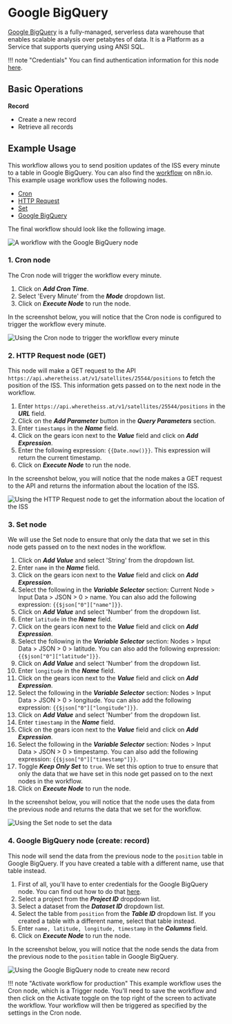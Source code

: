 # Google BigQuery

[Google BigQuery](https://cloud.google.com/bigquery/) is a fully-managed, serverless data warehouse that enables scalable analysis over petabytes of data. It is a Platform as a Service that supports querying using ANSI SQL.

!!! note "Credentials"
    You can find authentication information for this node [here](/integrations/builtin/credentials/google/).


## Basic Operations

**Record**

- Create a new record
- Retrieve all records



## Example Usage

This workflow allows you to send position updates of the ISS every minute to a table in Google BigQuery. You can also find the [workflow](https://n8n.io/workflows/1049) on n8n.io. This example usage workflow uses the following nodes.
- [Cron](/integrations/builtin/core-nodes/n8n-nodes-base.cron/)
- [HTTP Request](/integrations/builtin/core-nodes/n8n-nodes-base.httprequest/)
- [Set](/integrations/builtin/core-nodes/n8n-nodes-base.set/)
- [Google BigQuery]()

The final workflow should look like the following image.

![A workflow with the Google BigQuery node](/_images/integrations/builtin/app-nodes/googlebigquery/workflow.png)

### 1. Cron node

The Cron node will trigger the workflow every minute.

1. Click on ***Add Cron Time***.
2. Select 'Every Minute' from the ***Mode*** dropdown list.
3. Click on ***Execute Node*** to run the node.

In the screenshot below, you will notice that the Cron node is configured to trigger the workflow every minute.

![Using the Cron node to trigger the workflow every minute](/_images/integrations/builtin/app-nodes/googlebigquery/cron_node.png)

### 2. HTTP Request node (GET)

This node will make a GET request to the API `https://api.wheretheiss.at/v1/satellites/25544/positions` to fetch the position of the ISS. This information gets passed on to the next node in the workflow.

1. Enter `https://api.wheretheiss.at/v1/satellites/25544/positions` in the ***URL*** field.
2. Click on the ***Add Parameter*** button in the ***Query Parameters*** section.
3. Enter `timestamps` in the ***Name*** field.
4. Click on the gears icon next to the ***Value*** field and click on ***Add Expression***.
5. Enter the following expression: `{{Date.now()}}`. This expression will return the current timestamp.
6. Click on ***Execute Node*** to run the node.

In the screenshot below, you will notice that the node makes a GET request to the API and returns the information about the location of the ISS.

![Using the HTTP Request node to get the information about the location of the ISS](/_images/integrations/builtin/app-nodes/googlebigquery/httprequest_node.png)

### 3. Set node

We will use the Set node to ensure that only the data that we set in this node gets passed on to the next nodes in the workflow.

1. Click on ***Add Value*** and select 'String' from the dropdown list.
2. Enter `name` in the ***Name*** field.
3. Click on the gears icon next to the ***Value*** field and click on ***Add Expression***.
4. Select the following in the ***Variable Selector*** section: Current Node > Input Data > JSON > 0 > name. You can also add the following expression: `{{$json["0"]["name"]}}`.
5. Click on ***Add Value*** and select 'Number' from the dropdown list.
6. Enter `latitude` in the ***Name*** field.
7. Click on the gears icon next to the ***Value*** field and click on ***Add Expression***.
8. Select the following in the ***Variable Selector*** section: Nodes > Input Data > JSON > 0 > latitude. You can also add the following expression: `{{$json["0"]["latitude"]}}`.
9. Click on ***Add Value*** and select 'Number' from the dropdown list.
10. Enter `longitude` in the ***Name*** field.
11. Click on the gears icon next to the ***Value*** field and click on ***Add Expression***.
12. Select the following in the ***Variable Selector*** section: Nodes > Input Data > JSON > 0 > longitude. You can also add the following expression: `{{$json["0"]["longitude"]}}`.
13. Click on ***Add Value*** and select 'Number' from the dropdown list.
14. Enter `timestamp` in the ***Name*** field.
15. Click on the gears icon next to the ***Value*** field and click on ***Add Expression***.
16. Select the following in the ***Variable Selector*** section: Nodes > Input Data > JSON > 0 > timpestamp. You can also add the following expression: `{{$json["0"]["timestamp"]}}`.
17. Toggle ***Keep Only Set*** to `true`. We set this option to true to ensure that only the data that we have set in this node get passed on to the next nodes in the workflow.
18. Click on ***Execute Node*** to run the node.

In the screenshot below, you will notice that the node uses the data from the previous node and returns the data that we set for the workflow.

![Using the Set node to set the data](/_images/integrations/builtin/app-nodes/googlebigquery/set_node.png)

### 4. Google BigQuery node (create: record)

This node will send the data from the previous node to the `position` table in Google BigQuery. If you have created a table with a different name, use that table instead.

1. First of all, you'll have to enter credentials for the Google BigQuery node. You can find out how to do that [here](/integrations/builtin/credentials/google/).
2. Select a project from the ***Project ID*** dropdown list.
3. Select a dataset from the ***Dataset ID*** dropdown list.
4. Select the table from `position` from the ***Table ID*** dropdown list. If you created a table with a different name, select that table instead.
5. Enter `name, latitude, longitude, timestamp` in the ***Columns*** field.
6. Click on ***Execute Node*** to run the node.

In the screenshot below, you will notice that the node sends the data from the previous node to the `position` table in Google BigQuery.

![Using the Google BigQuery node to create new record](/_images/integrations/builtin/app-nodes/googlebigquery/googlebigquery_node.png)

!!! note "Activate workflow for production"
    This example workflow uses the Cron node, which is a Trigger node. You'll need to save the workflow and then click on the Activate toggle on the top right of the screen to activate the workflow. Your workflow will then be triggered as specified by the settings in the Cron node.


